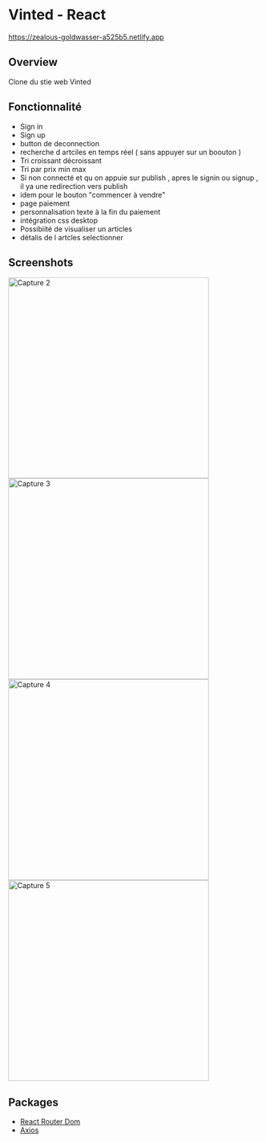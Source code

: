 
# Vinted - React

https://zealous-goldwasser-a525b5.netlify.app

## Overview

Clone du stie web Vinted

## Fonctionnalité
- Sign in 
- Sign up 
- button de deconnection 
- recherche d artciles en temps réel ( sans appuyer sur un boouton ) 
- Tri croissant décroissant
- Tri par prix min max
- Si non connecté et qu on appuie sur publish , apres le signin ou signup ,
  il ya une redirection vers publish
- idem pour le bouton "commencer à vendre"
- page paiement 
- personnalisation texte à la fin du paiement
- intégration css desktop 
- Possibiité de visualiser un articles 
- détalis de l artcles selectionner 

## Screenshots


<img
		width="400"
		alt="Capture 2"
		src="https://res.cloudinary.com/dqhr2l0wr/image/upload/v1613057678/Capture_d_e%CC%81cran_2021-02-11_a%CC%80_16.07.04_snujds.png">
<img
		width="400"
		alt="Capture 3"
		src="https://res.cloudinary.com/dqhr2l0wr/image/upload/v1613057678/Capture_d_e%CC%81cran_2021-02-11_a%CC%80_16.07.50_zk2mrr.png">
<img
		width="400"
		alt="Capture 4"
		src="https://res.cloudinary.com/dqhr2l0wr/image/upload/v1613057677/Capture_d_e%CC%81cran_2021-02-11_a%CC%80_16.09.31_tvphfo.png">
<img
		width="400"
		alt="Capture 5"
		src="https://res.cloudinary.com/dqhr2l0wr/image/upload/v1613057677/Capture_d_e%CC%81cran_2021-02-11_a%CC%80_16.08.00_gk6rpj.png">		
	
	
		
## Packages

- [React Router Dom](https://reacttraining.com/react-router/web/guides/quick-start)
- [Axios](https://github.com/axios/axios)

